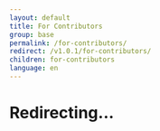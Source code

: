 ```yaml
---
layout: default
title: For Contributors
group: base
permalink: /for-contributors/
redirect: /v1.0.1/for-contributors/
children: for-contributors
language: en
---
```


# Redirecting...

<script>
    window.location.replace("https://github.com/input-output-hk/cardano-sl/blob/develop/CONTRIBUTING.md");
</script>
